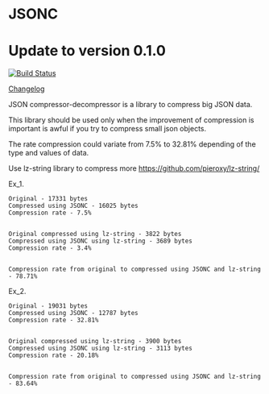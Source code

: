 JSONC
=====
# Update to version 0.1.0

[![Build Status](https://travis-ci.org/tcorral/JSONC.png)](https://travis-ci.org/tcorral/JSONC)

[Changelog](https://raw.github.com/tcorral/JSONC/master/changelog.txt)

JSON compressor-decompressor is a library to compress big JSON data.

This library should be used only when the improvement of compression is important is awful if you try to compress small json objects.

The rate compression could variate from 7.5% to 32.81% depending of the type and values of data.

Use lz-string library to compress more https://github.com/pieroxy/lz-string/


Ex_1.

    Original - 17331 bytes
    Compressed using JSONC - 16025 bytes
    Compression rate - 7.5%


    Original compressed using lz-string - 3822 bytes
    Compressed using JSONC using lz-string - 3689 bytes
    Compression rate - 3.4%


    Compression rate from original to compressed using JSONC and lz-string - 78.71%

Ex_2.

    Original - 19031 bytes
    Compressed using JSONC - 12787 bytes
    Compression rate - 32.81%


    Original compressed using lz-string - 3900 bytes
    Compressed using JSONC using lz-string - 3113 bytes
    Compression rate - 20.18%


    Compression rate from original to compressed using JSONC and lz-string - 83.64%